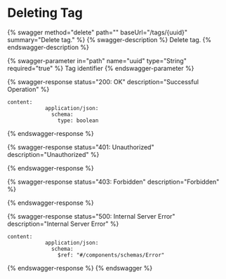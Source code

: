 # Deleting Tag

{% swagger method="delete" path="" baseUrl="/tags/{uuid}" summary="Delete tag." %}
{% swagger-description %}
Delete tag.
{% endswagger-description %}

{% swagger-parameter in="path" name="uuid" type="String" required="true" %}
Tag identifier
{% endswagger-parameter %}

{% swagger-response status="200: OK" description="Successful Operation" %}
```
content:
            application/json:
              schema:
                type: boolean
```
{% endswagger-response %}

{% swagger-response status="401: Unauthorized" description="Unauthorized" %}

{% endswagger-response %}

{% swagger-response status="403: Forbidden" description="Forbidden" %}

{% endswagger-response %}

{% swagger-response status="500: Internal Server Error" description="Internal Server Error" %}
```
content:
            application/json:
              schema:
                $ref: "#/components/schemas/Error"
```
{% endswagger-response %}
{% endswagger %}

